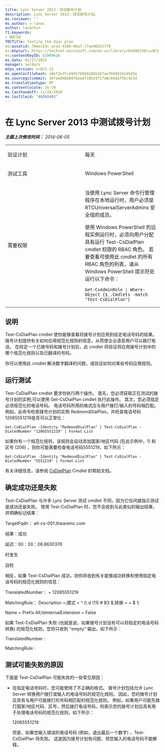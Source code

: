 ```yaml
---
title: Lync Server 2013：测试拨号计划
description: Lync Server 2013：测试拨号计划。
ms.reviewer: ''
ms.author: v-lanac
author: lanachin
f1.keywords:
- NOCSH
TOCTitle: Testing the dial plan
ms:assetid: 70eec03c-aca3-4106-86a7-77ae96b53779
ms:mtpsurl: https://technet.microsoft.com/en-us/library/Dn690130(v=OCS.15)
ms:contentKeyID: 63969616
ms.date: 01/27/2015
manager: serdars
mtps_version: v=OCS.15
ms.openlocfilehash: a0ef2e3fce9d1fbbb0186b1b7aef608834145d3e
ms.sourcegitcommit: 36fee89bb887bea4f18b19f17a8c69daf5bc423d
ms.translationtype: MT
ms.contentlocale: zh-CN
ms.lasthandoff: 11/24/2020
ms.locfileid: "49392492"
---
```

# <a name="testing-the-dial-plan-in-lync-server-2013"></a>在 Lync Server 2013 中测试拨号计划

<div data-xmlns="http://www.w3.org/1999/xhtml">

<div class="topic" data-xmlns="http://www.w3.org/1999/xhtml" data-msxsl="urn:schemas-microsoft-com:xslt" data-cs="https://msdn.microsoft.com/">

<div data-asp="https://msdn2.microsoft.com/asp">



</div>

<div id="mainSection">

<div id="mainBody">

<span> </span>

_**主题上次修改时间：** 2014-06-05_


<table>
<colgroup>
<col style="width: 50%" />
<col style="width: 50%" />
</colgroup>
<tbody>
<tr class="odd">
<td><p>验证计划</p></td>
<td><p>每天</p></td>
</tr>
<tr class="even">
<td><p>测试工具</p></td>
<td><p>Windows PowerShell</p></td>
</tr>
<tr class="odd">
<td><p>需要权限</p></td>
<td><p>当使用 Lync Server 命令行管理程序在本地运行时，用户必须是 RTCUniversalServerAdmins 安全组的成员。</p>
<p>使用 Windows PowerShell 的远程实例运行时，必须向用户分配具有运行 Test-CsDialPlan cmdlet 权限的 RBAC 角色。 若要查看可使用此 cmdlet 的所有 RBAC 角色的列表，请从 Windows PowerShell 提示符处运行以下命令：</p>
<pre><code>Get-CsAdminRole | Where-Object {$_.Cmdlets -match &quot;Test-CsDialPlan&quot;}</code></pre></td>
</tr>
</tbody>
</table>


<div>

## <a name="description"></a>说明

Test-CsDialPlan cmdlet 使你能够查看将拨号计划应用到给定电话号码的结果。 拨号计划提供有关如何应用规范化规则的信息，从而使企业语音用户可以拨打电话。 在给定一个已拨号码和拨号计划后，此 cmdlet 将验证将应用拨号计划中的哪个规范化规则以及已翻译的号码。

你可以使用此 cmdlet 解决数字翻译的问题，或验证如何对某些号码应用规则。

</div>

<div>

## <a name="running-the-test"></a>运行测试

Test-CsDialPlan cmdlet 要求你执行两个操作。 首先，您必须获取正在测试的拨号计划的实例;可以使用 Get-CsDialPlan cmdlet 执行此操作。 其次，您必须指定必须规范化的电话号码。 电话号码所用的格式应与用户拨打/输入的号码相匹配。 例如，此命令检索拨号计划的实例 RedmondDialPlan，并检查电话号码12065551219是否可以正常化：

    Get-CsDialPlan -Identity "RedmondDialPlan" | Test-CsDialPlan -DialedNumber "12065551219" | Format-List

如果你有一个规范化规则，该规则会自动添加国家/地区代码 (在此示例中，1) 和区号 (206) ，则你可能需要检查电话号码5551219，如下所示：

    Get-CsDialPlan -Identity "RedmondDialPlan" | Test-CsDialPlan -DialedNumber "5551219" | Format-List

有关详细信息，请参阅 [CsDialPlan](https://docs.microsoft.com/powershell/module/skype/Test-CsDialPlan) Cmdlet 的帮助文档。

</div>

<div>

## <a name="determining-success-or-failure"></a>确定成功还是失败

Test-CsDialPlan 与许多 Lync Server 测试 cmdlet 不同，因为它仅间接指示测试是成功还是失败。 使用 Test-CsDialPlan 时，您不会收到与此类似的输出结果，并明确标记结果：

TargetFqdn： atl-cs-001.litwareinc.com

结果：成功

延迟：00：00：06.8630376

时发生

自检

相反，如果 Test-CsDialPlan 成功，则你将收到有关能够成功转换和使用指定电话号码的规范化规则的信息：

TranslatedNumber： + 12065551219

MatchingRule： Description =;模式 = ^ (\\ d (11) # B3 $;转换 = + $ 1;

Name = Prefix All;IsInternalExtension = False

如果 Test-CsDialPlan 失败 (也就是说，如果拨号计划没有可以将指定的电话号码转换) 的规范化规则，您将只收到 "empty" 输出，如下所示：

TranslatedNumber :

MatchingRule :

</div>

<div>

## <a name="reasons-why-the-test-might-have-failed"></a>测试可能失败的原因

下面是 Test-CsDialPlan 可能失败的一些常见原因：

  - 在指定电话号码时，您可能使用了不正确的格式。 拨号计划包括允许 Lync Server 转换用户拨打或输入的电话号码的规范化规则。 因此，您的拨号计划应具有与用户可能拨打的号码相匹配的规范化规则。 例如，如果用户可能先拨打国家/地区代码、区号，然后拨打电话号码，则表示您的拨号计划应具有用于处理电话号码的规范化规则，如下所示：
    
    12065551219
    
    但是，如果您输入错误的电话号码 (例如，退出最后一个数字) ，Test-CsDialPlan 将失败。 这是因为拨号计划有问题，但您输入的电话号码不能解释。

</div>

</div>

<span> </span>

</div>

</div>

</div>

